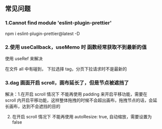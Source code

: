 ## 常见问题

### 1.Cannot find module 'eslint-plugin-prettier'

npm i eslint-plugin-prettier@latest -D

### 2.使用 useCallback，useMemo 时 函数经常获取不到最新的值

使用 useRef 来解决

在文件 all 中有碰到， 下拉选择 tag，分页下拉请求时不是最新的

### 3.dag 画面开启 scroll，画布延长了，但是节点被遮挡了

解决：1.在开启 scroll 情况下 不能再使用 padding 来开启平移功能，需要在 scroll 内开启平移功能，这样整体拖拽的时候不会超出画布，拖拽节点的话，会延长画布，达到不会遮挡的目的

2. 在开启 scroll 情况下 不能再使用 autoResize: true, 自动缩放，需要设置为 false
